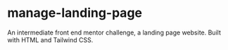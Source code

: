 # manage-landing-page
An intermediate front end mentor challenge, a landing page website. Built with HTML and Tailwind CSS.
